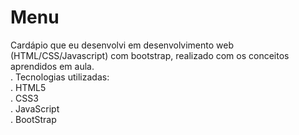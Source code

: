 # Menu
Cardápio que eu desenvolvi em desenvolvimento web (HTML/CSS/Javascript) com bootstrap, realizado com os conceitos aprendidos em aula.
</br>
. Tecnologias utilizadas:
</br>
. HTML5
</br>
. CSS3
</br>
. JavaScript
</br>
. BootStrap
